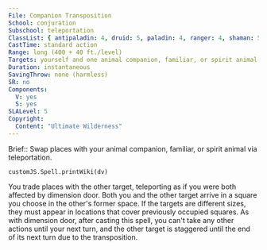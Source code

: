 ```yaml
---
File: Companion Transposition
School: conjuration
Subschool: teleportation
ClassList: { antipaladin: 4, druid: 5, paladin: 4, ranger: 4, shaman: 5, sorcerer: 5, wizard: 5, witch: 5 }
CastTime: standard action
Range: long (400 + 40 ft./level)
Targets: yourself and one animal companion, familiar, or spirit animal within range
Duration: instantaneous
SavingThrow: none (harmless)
SR: no
Components:
  V: yes
  S: yes
SLALevel: 5
Copyright:
  Content: "Ultimate Wilderness"
---
```

Brief:: Swap places with your animal companion, familiar, or spirit animal via teleportation.

```dataviewjs
customJS.Spell.printWiki(dv)
```

You trade places with the other target, teleporting as if you were both affected by dimension door. Both you and the other target arrive in a square you choose in the other's former space. If the targets are different sizes, they must appear in locations that cover previously occupied squares. As with dimension door, after casting this spell, you can't take any other actions until your next turn, and the other target is staggered until the end of its next turn due to the transposition.
